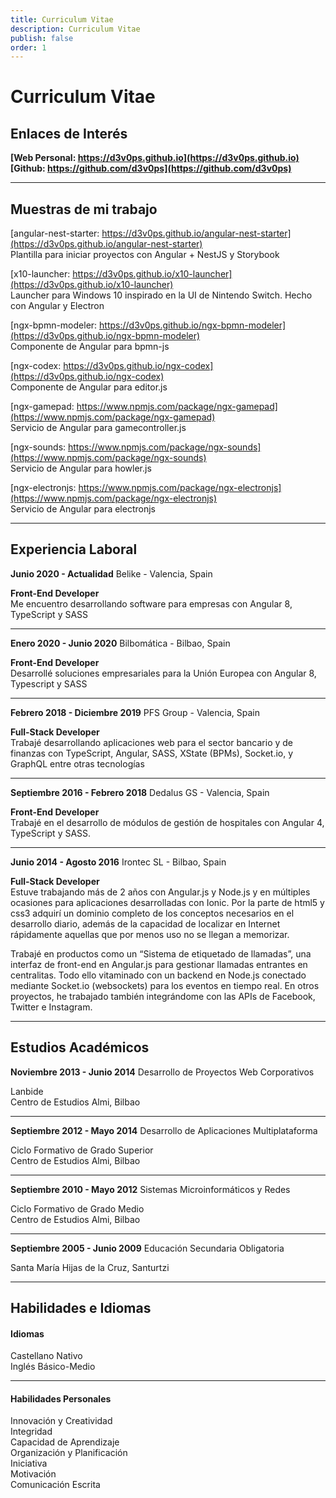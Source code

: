 ```yaml
---
title: Curriculum Vitae
description: Curriculum Vitae
publish: false
order: 1
---
```


# Curriculum Vitae

## Enlaces de Interés	

**[Web Personal: https://d3v0ps.github.io](https://d3v0ps.github.io)**   
**[Github: https://github.com/d3v0ps](https://github.com/d3v0ps)**

---

## Muestras de mi trabajo

[angular-nest-starter: https://d3v0ps.github.io/angular-nest-starter](https://d3v0ps.github.io/angular-nest-starter)  
Plantilla para iniciar proyectos con Angular + NestJS y Storybook  

[x10-launcher: https://d3v0ps.github.io/x10-launcher](https://d3v0ps.github.io/x10-launcher)  
Launcher para Windows 10 inspirado en la UI de Nintendo Switch. Hecho con Angular y Electron

[ngx-bpmn-modeler: https://d3v0ps.github.io/ngx-bpmn-modeler](https://d3v0ps.github.io/ngx-bpmn-modeler)  
Componente de Angular para bpmn-js  

[ngx-codex: https://d3v0ps.github.io/ngx-codex](https://d3v0ps.github.io/ngx-codex)  
Componente de Angular para editor.js  

[ngx-gamepad: https://www.npmjs.com/package/ngx-gamepad](https://www.npmjs.com/package/ngx-gamepad)  
Servicio de Angular para gamecontroller.js

[ngx-sounds: https://www.npmjs.com/package/ngx-sounds](https://www.npmjs.com/package/ngx-sounds)  
Servicio de Angular para howler.js

[ngx-electronjs: https://www.npmjs.com/package/ngx-electronjs](https://www.npmjs.com/package/ngx-electronjs)  
Servicio de Angular para electronjs

---

## Experiencia Laboral


**Junio 2020 - Actualidad**             Belike - Valencia, Spain

**Front-End Developer**  
Me encuentro desarrollando software para empresas con Angular 8, TypeScript y SASS

--- 

**Enero 2020 - Junio 2020**             Bilbomática - Bilbao, Spain

**Front-End Developer**  
Desarrollé soluciones empresariales para la Unión Europea con Angular 8, Typescript y SASS

--- 

**Febrero 2018 - Diciembre 2019** 			PFS Group - Valencia, Spain

**Full-Stack Developer**  
Trabajé desarrollando aplicaciones web para el sector bancario y de finanzas con TypeScript, Angular, SASS, XState (BPMs), Socket.io, y GraphQL entre otras tecnologías

---

**Septiembre 2016 - Febrero 2018** 			Dedalus GS - Valencia, Spain

**Front-End Developer**  
Trabajé en el desarrollo de módulos de gestión de hospitales con Angular 4, TypeScript y SASS.

---

**Junio 2014 - Agosto 2016**		Irontec SL - Bilbao, Spain	

**Full-Stack Developer**  
Estuve trabajando más de 2 años con Angular.js y Node.js y en múltiples ocasiones para aplicaciones desarrolladas con Ionic. Por la parte de html5 y css3 adquirí un dominio completo de los conceptos necesarios en el desarrollo diario, además de la capacidad de localizar en Internet rápidamente aquellas que por menos uso no se llegan a memorizar. 
 
Trabajé en productos como un “Sistema de etiquetado de llamadas”, una interfaz de front-end en Angular.js para gestionar llamadas entrantes en centralitas. Todo ello vitaminado con un backend en Node.js conectado mediante Socket.io (websockets) para los eventos en tiempo real. En otros proyectos, he trabajado también integrándome con las APIs de Facebook, Twitter e Instagram. 

---

## Estudios Académicos

**Noviembre 2013 - Junio 2014**		Desarrollo de Proyectos Web Corporativos 

Lanbide  
Centro de Estudios Almi, Bilbao

---

**Septiembre 2012 - Mayo 2014**		Desarrollo de Aplicaciones Multiplataforma 
					
Ciclo Formativo de Grado Superior  
Centro de Estudios Almi, Bilbao

---

**Septiembre 2010 - Mayo 2012**		Sistemas Microinformáticos y Redes

Ciclo Formativo de Grado Medio  
Centro de Estudios Almi, Bilbao

---

**Septiembre 2005 - Junio 2009**		Educación Secundaria Obligatoria

Santa María Hijas de la Cruz, Santurtzi

---

## Habilidades e Idiomas

#### Idiomas

Castellano		Nativo  
Inglés			Básico-Medio

---

#### Habilidades Personales

Innovación y Creatividad  
Integridad  
Capacidad de Aprendizaje  
Organización y Planificación  
Iniciativa  
Motivación  
Comunicación Escrita

